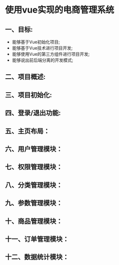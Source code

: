 # 使用vue实现的电商管理系统
## 一、目标:
- 能够基于Vue初始化项目;
- 能够基于Vue技术进行项目开发;
- 能够使用Vue的第三方组件进行项目开发;
- 能够说出前后端分离的开发模式;

## 二、项目概述:

## 三、项目初始化:


## 四、登录/退出功能:



## 五、主页布局：


## 六、用户管理模块：


## 七、权限管理模块：


## 八、分类管理模块：


## 九、参数管理模块：


## 十、商品管理模块：

## 十一、订单管理模块：


## 十二、数据统计模块：